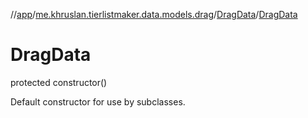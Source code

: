 //[app](../../../index.md)/[me.khruslan.tierlistmaker.data.models.drag](../index.md)/[DragData](index.md)/[DragData](-drag-data.md)

# DragData

protected constructor()

Default constructor for use by subclasses.
